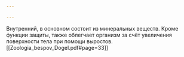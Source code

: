 ```yaml
---

---
```

Внутренний, в основном состоит из минеральных веществ. Кроме функции защиты, также облегчает организм за счёт увеличения поверхности тела при помощи выростов.
[[Zoologia_bespov_Dogel.pdf#page=33]]